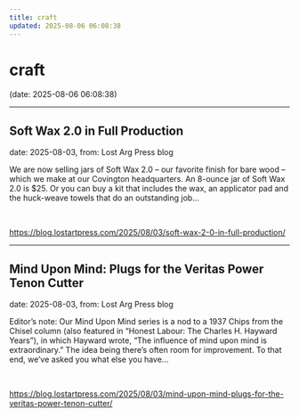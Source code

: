 ```yaml
---
title: craft
updated: 2025-08-06 06:08:38
---
```


# craft

(date: 2025-08-06 06:08:38)

---

## Soft Wax 2.0 in Full Production

date: 2025-08-03, from: Lost Arg Press blog

We are now selling jars of Soft Wax 2.0 – our favorite finish for bare wood – which we make at our Covington headquarters. An 8-ounce jar of Soft Wax 2.0 is $25. Or you can buy a kit that includes the wax, an applicator pad and the huck-weave towels that do an outstanding job... 

<br> 

<https://blog.lostartpress.com/2025/08/03/soft-wax-2-0-in-full-production/>

---

## Mind Upon Mind: Plugs for the Veritas Power Tenon Cutter

date: 2025-08-03, from: Lost Arg Press blog

Editor’s note: Our Mind Upon Mind series is a nod to a&#160;1937 Chips from the Chisel column&#160;(also featured in “Honest Labour: The Charles H. Hayward Years”), in which Hayward wrote, “The influence of mind upon mind is extraordinary.” The idea being there’s often room for improvement.&#160;To that end, we’ve asked you what else you have... 

<br> 

<https://blog.lostartpress.com/2025/08/03/mind-upon-mind-plugs-for-the-veritas-power-tenon-cutter/>

